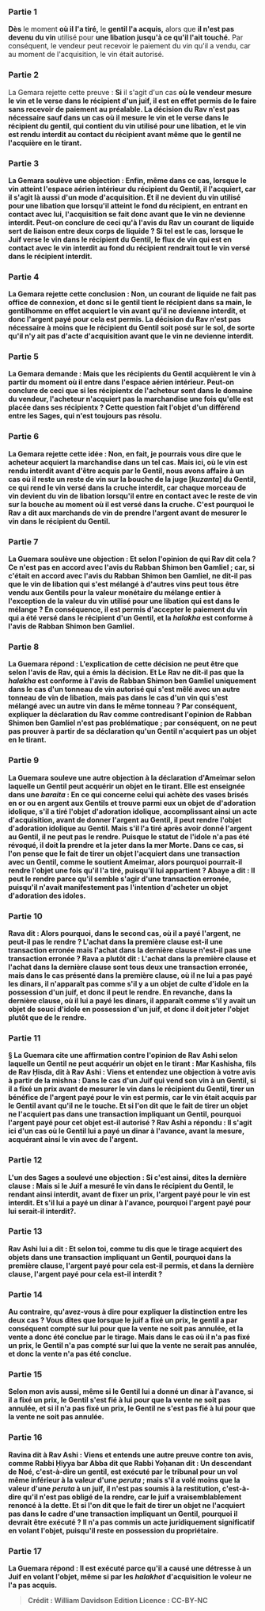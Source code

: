 
### Partie 1
<b>Dès</b> le moment <b>où il l'a tiré,</b> le <b>gentil l'a acquis,</b> alors que <b>il n'est pas devenu du vin</b> utilisé pour <b>une libation jusqu'à ce qu'il l'ait touché.</b> Par conséquent, le vendeur peut recevoir le paiement du vin qu'il a vendu, car au moment de l'acquisition, le vin était autorisé.

### Partie 2
La Gemara rejette cette preuve : <b>Si</b> il s'agit d'un cas <b>où le vendeur <b>mesure</b> le vin <b>et le verse</b> <b>dans le récipient d'un juif,</b> il est <b>en effet</b> permis de le faire sans recevoir de paiement au préalable. La décision du Rav <b>n'est pas nécessaire</b> sauf dans un cas <b>où il mesure</b> le vin <b>et le verse</b> dans le récipient du <b>gentil,</b> qui contient du vin utilisé pour une libation, et le vin est rendu interdit au contact du récipient avant même que le gentil ne l'acquière en le tirant.

### Partie 3
La Gemara soulève une objection : <b>Enfin,</b> même dans ce cas, <b>lorsque</b> le vin <b>atteint l'<b>espace aérien</b> intérieur du <b>récipient du Gentil, il l'acquiert,</b> car il s'agit là aussi d'un mode d'acquisition. Et <b>il ne devient du vin</b> utilisé pour <b>une libation que lorsqu'il atteint le fond du récipient,</b> en entrant en contact avec lui, l'acquisition se fait donc avant que le vin ne devienne interdit. Peut-on <b>conclure de</b> ceci qu'à l'avis du Rav <b>un courant</b> de liquide sert de <b>liaison</b> entre deux corps de liquide ? Si tel est le cas, lorsque le Juif verse le vin dans le récipient du Gentil, le flux de vin qui est en contact avec le vin interdit au fond du récipient rendrait tout le vin versé dans le récipient interdit.

### Partie 4
La Gemara rejette cette conclusion : <b>Non,</b> un courant de liquide ne fait pas office de connexion, et donc <b>si</b> le <b>gentil tient le récipient dans sa main,</b> le gentilhomme <b>en effet</b> acquiert le vin avant qu'il ne devienne interdit, et donc l'argent payé pour cela est permis. La décision du Rav <b>n'est pas nécessaire</b> à moins que le récipient du Gentil <b>soit posé sur le sol,</b> de sorte qu'il n'y ait pas d'acte d'acquisition avant que le vin ne devienne interdit.

### Partie 5
La Gemara demande : <b>Mais que les récipients du</b> Gentil <b>acquièrent</b> le vin à partir du moment où il entre dans l'espace aérien intérieur. Peut-on <b>conclure de</b> ceci que si les récipientx de l'<b>acheteur</b> sont <b>dans le domaine du vendeur, l'acheteur n'acquiert pas</b> la marchandise une fois qu'elle est placée dans ses récipientx ? Cette question fait l'objet d'un différend entre les Sages, qui n'est toujours pas résolu.

### Partie 6
La Gemara rejette cette idée : <b>Non, en fait, je</b> pourrais <b>vous dire</b> que le <b>acheteur acquiert</b> la marchandise dans un tel cas. <b>Mais ici,</b> où le vin est rendu interdit avant d'être acquis par le Gentil, <b>nous avons affaire</b> à un cas <b>où il reste un reste de vin</b> <b>sur la bouche de la <b>juge [<i>kuzanta</i>] du Gentil, </b> ce qui rend le vin versé dans la cruche interdit, <b>car chaque</b> morceau de vin <b>devient du vin de libation</b> lorsqu'il entre en contact avec le reste de vin sur la bouche au moment où il est versé dans la cruche. C'est pourquoi le Rav a dit aux marchands de vin de prendre l'argent avant de mesurer le vin dans le récipient du Gentil.

### Partie 7
La Guemara soulève une objection : <b>Et selon l'opinion de qui</b> Rav dit cela ? Ce n'est <b>pas en accord</b> avec l'avis du Rabban Shimon ben Gamliel ; car, si</b> c'était en accord avec l'avis du Rabban Shimon ben Gamliel, ne dit-il pas</b> que le vin de libation qui s'est mélangé à d'autres vins <b>peut tous être vendu aux Gentils</b> pour la valeur monétaire du mélange entier <b>à l'exception de la valeur du vin</b> utilisé pour <b>une libation qui est dans</b> le mélange ? En conséquence, il est permis d'accepter le paiement du vin qui a été versé dans le récipient d'un Gentil, et la <i>halakha</i> est conforme à l'avis de Rabban Shimon ben Gamliel.

### Partie 8
La Guemara répond : <b>L'explication</b> de <b>cette</b> décision ne peut être <b>que selon</b> l'avis de <b>Rav,</b> qui a émis la décision. Et <b>Le Rav ne dit-il pas</b> que la <b><i>halakha</i></b> est <b>conforme</b> à l'avis de <b>Rabban Shimon ben Gamliel</b> uniquement dans le cas d'un <b>tonneau</b> de vin autorisé qui s'est mêlé <b>avec</b> un autre <b>tonneau</b> de vin de libation, <b>mais pas</b> dans le cas d'un <b>vin</b> qui s'est mélangé <b>avec</b> un autre <b>vin</b> dans le même tonneau ? Par conséquent, expliquer la déclaration du Rav comme contredisant l'opinion de Rabban Shimon ben Gamliel n'est pas problématique ; par conséquent, on ne peut pas prouver à partir de sa déclaration qu'un Gentil n'acquiert pas un objet en le tirant.

### Partie 9
La Guemara <b>souleve</b> une autre <b>objection</b> à la déclaration d'Ameimar selon laquelle un Gentil peut acquérir un objet en le tirant. Elle est enseignée dans une <i>baraita</i> : En ce qui concerne <b>celui qui achète des vases brisés</b> en or ou en argent <b>aux Gentils et trouve parmi eux</b> un objet de <b>d'adoration idolique, s'il a tiré</b> l'objet d'adoration idolique, accomplissant ainsi un acte d'acquisition, <b>avant de donner</b> l'<b>argent</b> au Gentil, <b>il peut rendre</b> l'objet d'adoration idolique au Gentil. Mais <b>s'il l'a tiré</b> <b>après avoir donné</b> l'<b>argent</b> au Gentil, il ne peut pas le rendre. Puisque le statut de l'idole n'a pas été révoqué, il doit la <b>prendre</b> et la jeter <b>dans la mer Morte.</b> Dans ce cas, <b>si l'on pense</b> que le fait de tirer</b> un objet <b>l'acquiert</b> dans une transaction avec <b>un Gentil,</b> comme le soutient Ameimar, alors <b>pourquoi pourrait-il rendre</b> l'objet une fois qu'il l'a tiré, puisqu'il lui appartient ? <b>Abaye a dit :</b> Il peut le rendre <b>parce qu'il semble s'agir d'une transaction erronée,</b> puisqu'il n'avait manifestement pas l'intention d'acheter un objet d'adoration des idoles.

### Partie 10
<b>Rava dit :</b> Alors pourquoi, dans le second cas, où il a payé l'argent, ne peut-il pas le rendre ? L'achat dans <b>la première clause est-il une transaction erronée</b> mais l'achat dans <b>la dernière clause n'est-il pas une transaction erronée ? Rava a plutôt dit :</b> L'achat dans <b>la première clause et</b> l'achat dans <b>la dernière clause</b> sont tous deux <b>une transaction erronée, mais</b> dans le cas présenté dans <b>la première clause, où il ne lui a pas payé les dinars, il n'apparaît pas comme</b> s'il y a un objet de <b> culte d'idole en la possession d'un juif,</b> et donc il peut le rendre. En revanche, dans <b>la dernière clause, où il lui a payé les dinars, il apparaît</b> comme s'il y avait un objet de <b>souci d'idole en possession d'un juif,</b> et donc il doit jeter l'objet plutôt que de le rendre.

### Partie 11
§ La Guemara cite une affirmation contre l'opinion de Rav Ashi selon laquelle un Gentil ne peut acquérir un objet en le tirant : <b>Mar Kashisha, fils de Rav Ḥisda, dit à Rav Ashi : Viens</b> et <b>entendez</b> une objection à votre avis à partir de la mishna : Dans le cas d'un Juif <b>qui vend son vin à un Gentil,</b> si <b>il a fixé</b> un prix <b>avant de mesurer</b> le vin dans le récipient du Gentil, tirer un bénéfice de <b>l'argent</b> payé <b>pour</b> le vin est <b>permis,</b> car le vin était acquis par le Gentil avant qu'il ne le touche. <b>Et si l'on dit</b> que le fait de <b>tirer</b> un objet <b>ne l'acquiert pas</b> dans une transaction impliquant <b>un Gentil, pourquoi l'argent</b> payé <b>pour cet objet est-il autorisé ?</b> Rav Ashi a répondu : <b>Il s'agit ici</b> d'un cas <b>où le Gentil <b>lui a payé un dinar à l'avance,</b> avant la mesure, acquérant ainsi le vin avec de l'argent.

### Partie 12
L'un des Sages a soulevé une objection : <b>Si c'est ainsi, dites la dernière clause :</b> Mais si le Juif a <b>mesuré</b> le vin dans le récipient du Gentil, le rendant ainsi interdit, <b>avant de fixer</b> un prix, <b>l'argent</b> payé <b>pour</b> le vin est <b>interdit. Et s'il lui a payé un dinar à l'avance, pourquoi</b> <b>l'argent</b> payé <b>pour lui</b> serait-il <b>interdit?</b>.

### Partie 13
Rav Ashi <b>lui a dit : Et selon toi, comme tu dis</b> que le <b>tirage acquiert</b> des objets <b>dans</b> une transaction impliquant <b>un Gentil, pourquoi</b> dans <b>la première clause</b>, <b>l'argent</b> payé <b>pour cela est-il permis, et</b> dans <b>la dernière clause, l'argent</b> payé <b>pour cela</b> est-il <b>interdit ?</b>

### Partie 14
<b>Au contraire, qu'avez-vous à dire</b> pour expliquer la distinction entre les deux cas ? Vous dites que lorsque le juif a <b>fixé</b> un prix, le gentil a par conséquent <b>compté</b> sur lui pour que la vente ne soit pas annulée, et la vente a donc été conclue par le tirage. Mais dans le cas où <b>il n'a pas fixé</b> un prix, le Gentil <b>n'a pas compté</b> sur lui que la vente ne serait pas annulée, et donc la vente n'a pas été conclue.

### Partie 15
<b>Selon mon</b> avis <b>aussi, même si</b> le Gentil lui a <b>donné un dinar à l'avance,</b> si <b>il a fixé</b> un prix, le Gentil <b>s'est fié</b> à lui pour que la vente ne soit pas annulée, et si <b>il n'a pas fixé</b> un prix, le Gentil <b>ne s'est pas fié</b> à lui pour que la vente ne soit pas annulée.

### Partie 16
<b>Ravina dit à Rav Ashi : Viens</b> et <b>entends</b> une autre preuve contre ton avis, <b>comme Rabbi Ḥiyya bar Abba dit</b> que <b>Rabbi Yoḥanan dit : Un descendant de Noé,</b> c'est-à-dire un gentil, <b>est exécuté</b> par le tribunal <b>pour</b> un vol même <b>inférieur à la valeur d'une <i>peruta</i> ; mais</b> s'il a volé moins que la valeur d'une <i>peruta</i> à un juif, <b>il n'est pas soumis à la restitution,</b> c'est-à-dire qu'il n'est pas obligé de la rendre, car le juif a vraisemblablement renoncé à la dette. <b>Et si l'on dit</b> que le fait de <b>tirer</b> un objet <b>ne l'acquiert pas</b> dans le cadre d'une transaction impliquant <b>un Gentil, pourquoi</b> <b>il</b> devrait être <b>exécuté ?</b> Il n'a pas commis un acte juridiquement significatif en volant l'objet, puisqu'il reste en possession du propriétaire.

### Partie 17
La Guemara répond : Il est exécuté <b>parce qu'il a causé une détresse à un Juif</b> en volant l'objet, même si par les <i>halakhot</i> d'acquisition le voleur ne l'a pas acquis.

>Crédit : William Davidson Edition
>Licence : CC-BY-NC